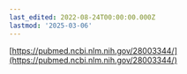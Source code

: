 ```yaml
---
last_edited: 2022-08-24T00:00:00.000Z
lastmod: '2025-03-06'
---
```





[https://pubmed.ncbi.nlm.nih.gov/28003344/](https://pubmed.ncbi.nlm.nih.gov/28003344/)
